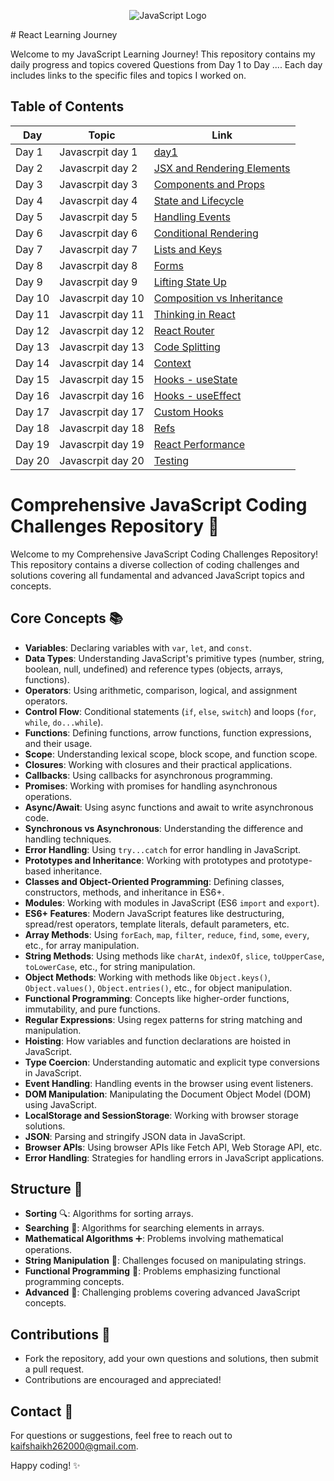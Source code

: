 <p align="center">
  <img src="https://upload.wikimedia.org/wikipedia/commons/thumb/9/99/Unofficial_JavaScript_logo_2.svg/64px-Unofficial_JavaScript_logo_2.svg.png" alt="JavaScript Logo">
</p>
# React Learning Journey

Welcome to my JavaScript Learning Journey! This repository contains my daily progress and topics covered  Questions from Day 1 to Day .... Each day includes links to the specific files and topics I worked on.

## Table of Contents

| Day  | Topic                              | Link                                                                                          |
|------|------------------------------------|-----------------------------------------------------------------------------------------------|
| Day 1| Javascrpit day 1              | [day1 ](https://github.com/kaif21-cmd/JS_/tree/main/DAY1.JS)                     |
| Day 2| Javascrpit day 2         | [JSX and Rendering Elements](https://github.com/kaif21-cmd/JS_/tree/main/DAY2.JS)               |
| Day 3| Javascrpit day 3              | [Components and Props](https://github.com/kaif21-cmd/JS_/tree/main/DAY3.JS)                 |
| Day 4|  Javascrpit day 4              | [State and Lifecycle](https://github.com/kaif21-cmd/JS_/tree/main/DAY4.JS)                   |
| Day 5|  Javascrpit day 5                  | [Handling Events](https://github.com/kaif21-cmd/JS_/tree/main/DAY5.JS)                       |
| Day 6| Javascrpit day 6            | [Conditional Rendering](https://github.com/kaif21-cmd/JS_/tree/main/DAY6.JS)           |
| Day 7| Javascrpit day 7                      | [Lists and Keys](https://github.com/kaif21-cmd/JS_/tree/main/DAY7.JS)                             |
| Day 8| Javascrpit day 8                   | [Forms](https://github.com/kaif21-cmd/JS_/blob/main/Methord.js)                                             |
| Day 9| Javascrpit day 9                  | [Lifting State Up](https://github.com/kaifshaikh262000/react-learning/blob/main/day9/lifting-state-up.md)                     |
| Day 10| Javascrpit day 10       | [Composition vs Inheritance](https://github.com/kaif21-cmd/JS_/tree/main/DAY10.JS)   |
| Day 11| Javascrpit day 11               | [Thinking in React](https://github.com/kaif21-cmd/JS_/blob/main/DAY11.JS/DAY11.md)                   |
| Day 12| Javascrpit day 12                      | [React Router](https://github.com/kaifshaikh262000/react-learning/blob/main/day12/react-router.md)                             |
| Day 13| Javascrpit day 13                   | [Code Splitting](https://github.com/kaifshaikh262000/react-learning/blob/main/day13/code-splitting.md)                         |
| Day 14| Javascrpit day 14                           | [Context](https://github.com/kaifshaikh262000/react-learning/blob/main/day14/context.md)                                       |
| Day 15| Javascrpit day 15                  | [Hooks - useState](https://github.com/kaifshaikh262000/react-learning/blob/main/day15/hooks-usestate.md)                       |
| Day 16| Javascrpit day 16                | [Hooks - useEffect](https://github.com/kaifshaikh262000/react-learning/blob/main/day16/hooks-useeffect.md)                     |
| Day 17| Javascrpit day 17                     | [Custom Hooks](https://github.com/kaifshaikh262000/react-learning/blob/main/day17/custom-hooks.md)                             |
| Day 18|Javascrpit day 18                          | [Refs](https://github.com/kaifshaikh262000/react-learning/blob/main/day18/refs.md)                                             |
| Day 19|Javascrpit day 19                | [React Performance](https://github.com/kaifshaikh262000/react-learning/blob/main/day19/react-performance.md)                   |
| Day 20| Javascrpit day 20                          | [Testing](https://github.com/kaifshaikh262000/react-learning/blob/main/day20/testing.md)                                       |



# Comprehensive JavaScript Coding Challenges Repository 🚀

Welcome to my Comprehensive JavaScript Coding Challenges Repository! This repository contains a diverse collection of coding challenges and solutions covering all fundamental and advanced JavaScript topics and concepts.

## Core Concepts 📚

- **Variables**: Declaring variables with `var`, `let`, and `const`.
- **Data Types**: Understanding JavaScript's primitive types (number, string, boolean, null, undefined) and reference types (objects, arrays, functions).
- **Operators**: Using arithmetic, comparison, logical, and assignment operators.
- **Control Flow**: Conditional statements (`if`, `else`, `switch`) and loops (`for`, `while`, `do...while`).
- **Functions**: Defining functions, arrow functions, function expressions, and their usage.
- **Scope**: Understanding lexical scope, block scope, and function scope.
- **Closures**: Working with closures and their practical applications.
- **Callbacks**: Using callbacks for asynchronous programming.
- **Promises**: Working with promises for handling asynchronous operations.
- **Async/Await**: Using async functions and await to write asynchronous code.
- **Synchronous vs Asynchronous**: Understanding the difference and handling techniques.
- **Error Handling**: Using `try...catch` for error handling in JavaScript.
- **Prototypes and Inheritance**: Working with prototypes and prototype-based inheritance.
- **Classes and Object-Oriented Programming**: Defining classes, constructors, methods, and inheritance in ES6+.
- **Modules**: Working with modules in JavaScript (ES6 `import` and `export`).
- **ES6+ Features**: Modern JavaScript features like destructuring, spread/rest operators, template literals, default parameters, etc.
- **Array Methods**: Using `forEach`, `map`, `filter`, `reduce`, `find`, `some`, `every`, etc., for array manipulation.
- **String Methods**: Using methods like `charAt`, `indexOf`, `slice`, `toUpperCase`, `toLowerCase`, etc., for string manipulation.
- **Object Methods**: Working with methods like `Object.keys()`, `Object.values()`, `Object.entries()`, etc., for object manipulation.
- **Functional Programming**: Concepts like higher-order functions, immutability, and pure functions.
- **Regular Expressions**: Using regex patterns for string matching and manipulation.
- **Hoisting**: How variables and function declarations are hoisted in JavaScript.
- **Type Coercion**: Understanding automatic and explicit type conversions in JavaScript.
- **Event Handling**: Handling events in the browser using event listeners.
- **DOM Manipulation**: Manipulating the Document Object Model (DOM) using JavaScript.
- **LocalStorage and SessionStorage**: Working with browser storage solutions.
- **JSON**: Parsing and stringify JSON data in JavaScript.
- **Browser APIs**: Using browser APIs like Fetch API, Web Storage API, etc.
- **Error Handling**: Strategies for handling errors in JavaScript applications.

## Structure 📂

- **Sorting** 🔍: Algorithms for sorting arrays.
- **Searching** 🔎: Algorithms for searching elements in arrays.
- **Mathematical Algorithms** ➕: Problems involving mathematical operations.
- **String Manipulation** 🔡: Challenges focused on manipulating strings.
- **Functional Programming** 🎯: Problems emphasizing functional programming concepts.
- **Advanced** 🌟: Challenging problems covering advanced JavaScript concepts.

## Contributions 🌟

- Fork the repository, add your own questions and solutions, then submit a pull request.
- Contributions are encouraged and appreciated!

## Contact 📧

For questions or suggestions, feel free to reach out to [kaifshaikh262000@gmail.com](mailto:kaifshaikh262000@gmail.com).

Happy coding! ✨
